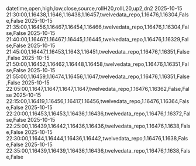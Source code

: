 datetime,open,high,low,close,source,rollH20,rollL20,up2,dn2
2025-10-15 21:30:00,1.16438,1.1646,1.16438,1.16457,twelvedata_repo,1.16476,1.16304,False,False
2025-10-15 21:35:00,1.16456,1.16467,1.16454,1.16466,twelvedata_repo,1.16476,1.16304,False,False
2025-10-15 21:40:00,1.16467,1.16467,1.16445,1.16445,twelvedata_repo,1.16476,1.16329,False,False
2025-10-15 21:45:00,1.16447,1.16453,1.1643,1.16451,twelvedata_repo,1.16476,1.16351,False,False
2025-10-15 21:50:00,1.16452,1.16462,1.16448,1.16458,twelvedata_repo,1.16476,1.16351,False,False
2025-10-15 21:55:00,1.16459,1.16474,1.16456,1.1647,twelvedata_repo,1.16476,1.16351,False,False
2025-10-15 22:05:00,1.1647,1.1647,1.1647,1.1647,twelvedata_repo,1.16476,1.16362,False,False
2025-10-15 22:15:00,1.16419,1.16456,1.16417,1.16456,twelvedata_repo,1.16476,1.16364,False,False
2025-10-15 22:20:00,1.16453,1.16453,1.16436,1.16436,twelvedata_repo,1.16476,1.16372,False,False
2025-10-15 22:25:00,1.16439,1.16442,1.16436,1.16436,twelvedata_repo,1.16476,1.1638,False,False
2025-10-15 22:30:00,1.1644,1.16444,1.16436,1.16442,twelvedata_repo,1.16476,1.1638,False,False
2025-10-15 22:35:00,1.16439,1.16439,1.16436,1.16436,twelvedata_repo,1.16476,1.1638,False,False
